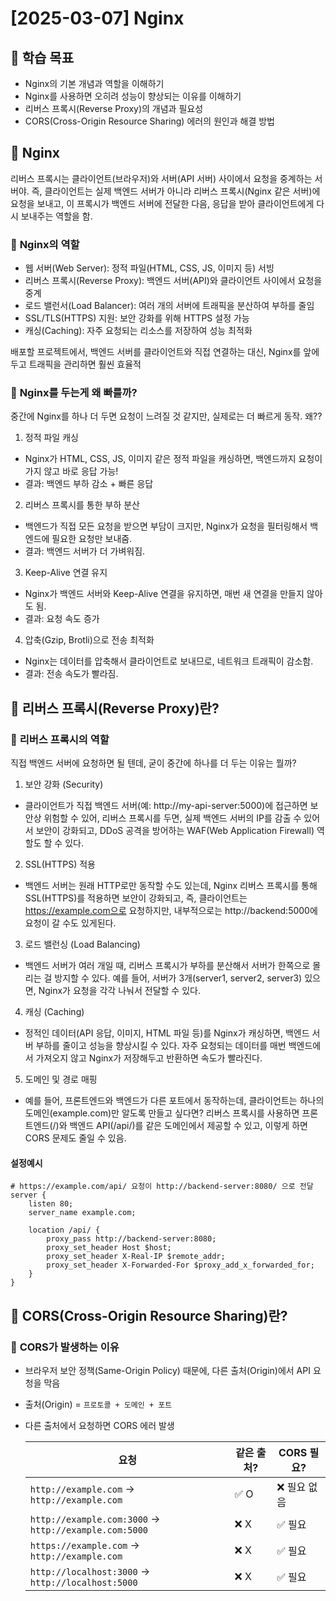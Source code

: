 # [2025-03-07] Nginx

## 🎯 학습 목표

- Nginx의 기본 개념과 역할을 이해하기
- Nginx를 사용하면 오히려 성능이 향상되는 이유를 이해하기
- 리버스 프록시(Reverse Proxy)의 개념과 필요성
- CORS(Cross-Origin Resource Sharing) 에러의 원인과 해결 방법

## 📌 Nginx
리버스 프록시는 클라이언트(브라우저)와 서버(API 서버) 사이에서 요청을 중계하는 서버야. 즉, 클라이언트는 실제 백엔드 서버가 아니라 리버스 프록시(Nginx 같은 서버)에 요청을 보내고, 이 프록시가 백엔드 서버에 전달한 다음, 응답을 받아 클라이언트에게 다시 보내주는 역할을 함.


### 🔹 **Nginx의 역할**

- 웹 서버(Web Server): 정적 파일(HTML, CSS, JS, 이미지 등) 서빙
- 리버스 프록시(Reverse Proxy): 백엔드 서버(API)와 클라이언트 사이에서 요청을 중계
- 로드 밸런서(Load Balancer): 여러 개의 서버에 트래픽을 분산하여 부하를 줄임
- SSL/TLS(HTTPS) 지원: 보안 강화를 위해 HTTPS 설정 가능
- 캐싱(Caching): 자주 요청되는 리소스를 저장하여 성능 최적화

배포할 프로젝트에서, 백엔드 서버를 클라이언트와 직접 연결하는 대신, Nginx를 앞에 두고 트래픽을 관리하면 훨씬 효율적

### 🔹 **Nginx를 두는게 왜 빠를까?**
중간에 Nginx를 하나 더 두면 요청이 느려질 것 같지만, 실제로는 더 빠르게 동작. 왜??
1) 정적 파일 캐싱
- Nginx가 HTML, CSS, JS, 이미지 같은 정적 파일을 캐싱하면, 백엔드까지 요청이 가지 않고 바로 응답 가능!
- 결과: 백엔드 부하 감소 + 빠른 응답
2) 리버스 프록시를 통한 부하 분산
- 백엔드가 직접 모든 요청을 받으면 부담이 크지만, Nginx가 요청을 필터링해서 백엔드에 필요한 요청만 보내줌.
- 결과: 백엔드 서버가 더 가벼워짐.
3) Keep-Alive 연결 유지
- Nginx가 백엔드 서버와 Keep-Alive 연결을 유지하면, 매번 새 연결을 만들지 않아도 됨.
- 결과: 요청 속도 증가
4) 압축(Gzip, Brotli)으로 전송 최적화
- Nginx는 데이터를 압축해서 클라이언트로 보내므로, 네트워크 트래픽이 감소함.
- 결과: 전송 속도가 빨라짐.

## 📌 리버스 프록시(Reverse Proxy)란?

### 🔹 **리버스 프록시의 역할**

직접 백엔드 서버에 요청하면 될 텐데, 굳이 중간에 하나를 더 두는 이유는 뭘까?

1. 보안 강화 (Security)
- 클라이언트가 직접 백엔드 서버(예: http://my-api-server:5000)에 접근하면 보안상 위험할 수 있어, 리버스 프록시를 두면, 실제 백엔드 서버의 IP를 감출 수 있어서 보안이 강화되고, DDoS 공격을 방어하는 WAF(Web Application Firewall) 역할도 할 수 있다.
2. SSL(HTTPS) 적용
- 백엔드 서버는 원래 HTTP로만 동작할 수도 있는데, Nginx 리버스 프록시를 통해 SSL(HTTPS)를 적용하면 보안이 강화되고,
즉, 클라이언트는 https://example.com으로 요청하지만, 내부적으로는 http://backend:5000에 요청이 갈 수도 있게된다.
3. 로드 밸런싱 (Load Balancing)
- 백엔드 서버가 여러 개일 때, 리버스 프록시가 부하를 분산해서 서버가 한쪽으로 몰리는 걸 방지할 수 있다. 예를 들어, 서버가 3개(server1, server2, server3) 있으면, Nginx가 요청을 각각 나눠서 전달할 수 있다.
4. 캐싱 (Caching)
- 정적인 데이터(API 응답, 이미지, HTML 파일 등)를 Nginx가 캐싱하면, 백엔드 서버 부하를 줄이고 성능을 향상시킬 수 있다.
자주 요청되는 데이터를 매번 백엔드에서 가져오지 않고 Nginx가 저장해두고 반환하면 속도가 빨라진다.
5. 도메인 및 경로 매핑
- 예를 들어, 프론트엔드와 백엔드가 다른 포트에서 동작하는데, 클라이언트는 하나의 도메인(example.com)만 알도록 만들고 싶다면?
리버스 프록시를 사용하면 프론트엔드(/)와 백엔드 API(/api/)를 같은 도메인에서 제공할 수 있고, 이렇게 하면 CORS 문제도 줄일 수 있음.


#### 설정예시
```nginx
# https://example.com/api/ 요청이 http://backend-server:8080/ 으로 전달
server {
    listen 80;
    server_name example.com;

    location /api/ {
        proxy_pass http://backend-server:8080;
        proxy_set_header Host $host;
        proxy_set_header X-Real-IP $remote_addr;
        proxy_set_header X-Forwarded-For $proxy_add_x_forwarded_for;
    }
}
```


## 📌 CORS(Cross-Origin Resource Sharing)란?

### 🔹 **CORS가 발생하는 이유**
- 브라우저 보안 정책(Same-Origin Policy) 때문에, 다른 출처(Origin)에서 API 요청을 막음
- 출처(Origin) = `프로토콜 + 도메인 + 포트`
- 다른 출처에서 요청하면 CORS 에러 발생

  | 요청 | 같은 출처? | CORS 필요? |
  |---|---|---|
  | `http://example.com` → `http://example.com` | ✅ O | ❌ 필요 없음 |
  | `http://example.com:3000` → `http://example.com:5000` | ❌ X | ✅ 필요 |
  | `https://example.com` → `http://example.com` | ❌ X | ✅ 필요 |
  | `http://localhost:3000` → `http://localhost:5000` | ❌ X | ✅ 필요 |